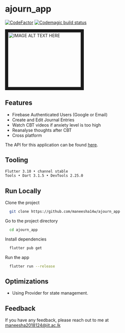# ajourn_app

[![CodeFactor](https://www.codefactor.io/repository/github/maneesha14w/ajourn_app/badge)](https://www.codefactor.io/repository/github/maneesha14w/ajourn_app) [![Codemagic build status](https://api.codemagic.io/apps/643039827a7deb58a2a736e6/643039827a7deb58a2a736e5/status_badge.svg)](https://codemagic.io/apps/643039827a7deb58a2a736e6/643039827a7deb58a2a736e5/latest_build)

<a href="http://www.youtube.com/watch?feature=player_embedded&v=gQjEJSIFffU
" target="_blank"><img src="http://img.youtube.com/vi/gQjEJSIFffU/0.jpg" 
alt="IMAGE ALT TEXT HERE" width="240" height="180" border="10" /></a>
 
## Features

- Firebase Authenticated Users (Google or Email)
- Create and Edit Journal Entries
- Watch CBT videos if anxiety level is too high
- Reanalyse thoughts after CBT
- Cross platform


The API for this application can be found [here](https://github.com/maneesha14w/Ajourn-Api). 

## Tooling

```bash
Flutter 3.10 • channel stable 
Tools • Dart 3.1.5 • DevTools 2.25.0
```
    
## Run Locally

Clone the project

```bash
  git clone https://github.com/maneesha14w/ajourn_app
```

Go to the project directory

```bash
  cd ajourn_app
```

Install dependencies

```bash
  flutter pub get 
```

Run the app

```bash
  flutter run --release
```


## Optimizations

- Using Provider for state management.



## Feedback

If you have any feedback, please reach out to me at maneesha2018124@iit.ac.lk


